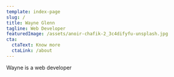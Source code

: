 ```yaml
---
template: index-page
slug: /
title: Wayne Glenn
tagline: Web Developer
featuredImage: /assets/anoir-chafik-2_3c4difyfu-unsplash.jpg
cta:
  ctaText: Know more
  ctaLink: /about
---
```

Wayne is a web developer